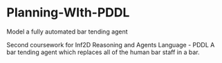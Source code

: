 # Planning-WIth-PDDL
Model a fully automated bar tending agent

Second coursework for Inf2D Reasoning and Agents Language - PDDL
A bar tending agent which replaces all of the human bar staff in a bar.
